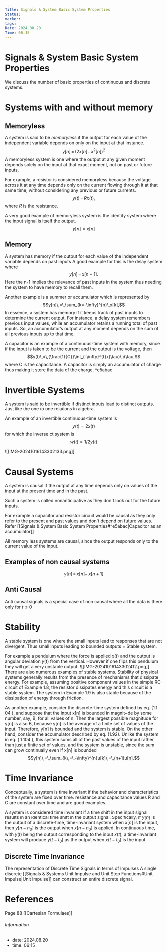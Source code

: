 ```yaml
---
Title: Signals & System Basic System Properties
Status: 
marker: 
tags: 
Date: 2024.08.20
Time: 06:15
---
```

# Signals & System Basic System Properties
We discuss the number of basic properties of continuous and discrete systems.

# Systems with and without memory
## Memoryless
A system is said to be *memoryless* if the output for each value of the independent variable depends on only on the input at that instance. 
$$y[n]\,=\,(2x[n]-\,x^{2}[n])^{2}$$
A memoryless system is one where the output at any given moment depends solely on the input at that exact moment, not on past or future inputs. 

For example, a resistor is considered memoryless because the voltage across it at any time depends only on the current flowing through it at that same time, without considering any previous or future currents.
$$y(t)\,=\,R x(t),$$
where $R$ is the resistance.

A very good example of memoryless system is the identity system where the input signal is itself the output.
$$y[n]=x[n]$$
## Memory
A system has memory if the output for each value of the independent variable depends on past inputs
A good example for this is the delay system where
$$y[n]\,=\,x[n-1].$$
Here the n-1 implies the relevance of past inputs in the system thus needing the system to have memory to recall them.

Another example is a summer or accumulator which is represented by
$$y[n]\,=\,\sum_{k=-\infty}^{n}\,x[k],$$
In essence, a system has memory if it keeps track of past inputs to determine the current output. For instance, a delay system remembers previous input values, while an accumulator retains a running total of past inputs. So, an accumulator’s output at any moment depends on the sum of all previous inputs up to that time.


A capacitor is an example of a continuous-time system with memory, since if the input is taken to be the current and the output is the voltage, then
$$y(t)\,=\,{\frac{1}{C}}\int_{-\infty}^{t}x(\tau)\,d\tau,$$
where C is the capacitance. A capacitor is simply an accumulator of charge thus making it store the data of the charge. ^e5abac


# Invertible Systems
A system is said to be invertible if distinct inputs lead to distinct outputs. Just like the one to one relations in algebra.

An example of an invertible continuous-time system is
$$y(t)=2x(t)$$
for which the inverse ct system is 
$$w(t)=1/2y(t)$$

![[IMG-20241016143302133.png]]

# Causal Systems
A system is causal if the output at any time depends only on values of the input at the present time and in the past.

Such a system is called nonanticipative as they don't look out for the future inputs.

For example a capacitor and resistor circuit would be causal as they only refer to the present and past values and don't depend on future values. Refer [[Signals & System Basic System Properties#^e5abac|Capacitor as an accumulator]]

All memory less systems are causal, since the output responds only to the current value of the input.
## Examples of non causal systems
$$y[n]\,=\,x[n]-\,x[n+1]$$
## Anti Causal
Anti causal signals is a special case of non causal where 
all the data is there only for 
$t\leq0$ 
# Stability
A stable system is one where the small inputs lead to responses that are not divergent.
Thus small inputs leading to bounded outputs = Stable system.

For example a pendulum where the force is applied $x(t)$ and the output is angular deviation $y(t)$ from the vertical.
However if one flips this pendulum they will get a very unstable output.
![[IMG-20241016143302412.png]]
There are also numerous examples of stable systems. Stability of physical systems generally results from the presence of mechanisms that dissipate energy. For example, assuming positive component values in the simple RC circuit of Example 1.8, the resistor dissipates energy and this circuit is a stable system. The system in Example 1.9 is also stable because of the dissipation of energy through friction.


As another example, consider the discrete-time system defined by eq. (1.1 04 ), and suppose that the input x[n] is bounded in magnit~de by some number, say, B, for all values of n. Then the largest possible magnitude for y[n] is also B, because y[n] is the average of a finite set of values of the input. Therefore, y[n] is bounded and the system is stable. On the other hand, consider the accumulator described by eq. (1.92). Unlike the system in eq. ( 1.104 ), this system sums all of the past values of the input rather than just a finite set of values, and the system is unstable, since the sum can grow continually even if x[n] is bounded
$$y[n]\,=\,\sum_{k\,=\,-\infty}^{n}u[k]\,=\,(n+1)u[n].$$
# Time Invariance
Conceptually, a system is time invariant if the behavior and characteristics of the system are fixed over time. resistance and capacitance values R and C are constant over time and are good examples.

A system is considered time invariant if a time shift in the input signal results in an identical time shift in the output signal. Specifically, if $y[n]$ is the output of a discrete-time, time-invariant system when $x[n]$ is the input, then $y[n-n_0]$ is the output when $x[n-n_0]$ is applied. In continuous time, with $y(t)$ being the output corresponding to the input $x(t)$, a time-invariant system will produce $y(t-t_0)$ as the output when $x(t-t_0)$ is the input.
## Discrete Time Invariance
The representation of Discrete Time Signals in terms of Impulses
A single discrete [[Signals & Systems Unit Impulse and Unit Step Functions#Unit Impulse|Unit Impulse]] can construct an entire discrete signal.
# References
Page 88
[[Cartesian Formulaes]]
###### Information
- date: 2024.08.20
- time: 06:15